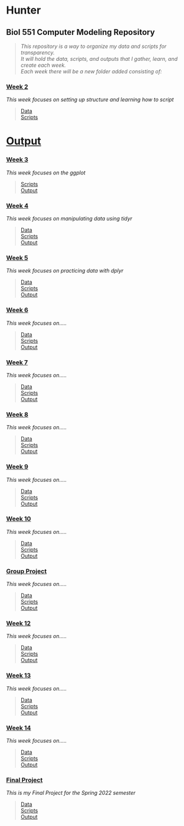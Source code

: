 # Hunter

## Biol 551 Computer Modeling Repository
>_This repository is a way to organize my data and scripts for transparency._   
_It will hold the data, scripts, and outputs that I gather, learn, and create each week._  
_Each week there will be a new folder added consisting of:_

  ### [Week 2](https://github.com/Biol551-CSUN/Hunter/tree/main/week_2)  
   _This week focuses on setting up structure and learning how to script_  
  > [Data](https://github.com/Biol551-CSUN/Hunter/tree/main/week_2/data)  
   [Scripts](https://github.com/Biol551-CSUN/Hunter/tree/main/week_2/scripts)  
  # [Output]()  
   
   
  ### [Week 3](https://github.com/Biol551-CSUN/Hunter/tree/main/week_3)  
   _This week focuses on the ggplot_  
  
   > [Scripts](https://github.com/Biol551-CSUN/Hunter/tree/main/week_3/scripts)  
   [Output](https://github.com/Biol551-CSUN/Hunter/tree/main/week_3/output)  



  ### [Week 4](https://github.com/Biol551-CSUN/Hunter/tree/main/week_4)  
  _This week focuses on manipulating data using tidyr_  
 >  [Data](https://github.com/Biol551-CSUN/Hunter/tree/main/week_4/Data4)  
   [Scripts](https://github.com/Biol551-CSUN/Hunter/tree/main/week_4/output4)  
   [Output](https://github.com/Biol551-CSUN/Hunter/tree/main/week_4/scripts4)  
   


  ### [Week 5](https://github.com/Biol551-CSUN/Hunter/tree/main/week_5)  
  _This week focuses on practicing data with dplyr_  
 >  [Data](https://github.com/Biol551-CSUN/Hunter/tree/main/week_5/data5)  
   [Scripts](https://github.com/Biol551-CSUN/Hunter/tree/main/week_5/scripts5)  
   [Output]()  
   


  ### [Week 6]()  
  _This week focuses on....._  
 >  [Data]()  
   [Scripts]()  
   [Output]()  
   

  ### [Week 7]()  
  _This week focuses on....._  
 >  [Data]()  
   [Scripts]()  
   [Output]()  
   


  ### [Week 8]()  
  _This week focuses on....._  
 >  [Data]()  
   [Scripts]()  
   [Output]()  
   

  ### [Week 9]()  
  _This week focuses on....._  
 >  [Data]()  
   [Scripts]()  
   [Output]()  
   


  ### [Week 10]()  
   _This week focuses on....._  
  > [Data]()  
   [Scripts]()  
   [Output]()  
   
   
  ### [Group Project]()  
   _This week focuses on....._  
 >  [Data]()  
   [Scripts]()  
   [Output]()  
   


  ### [Week 12]()  
   _This week focuses on....._  
 >  [Data]()  
   [Scripts]()  
   [Output]()  
   


  ### [Week 13]()  
   _This week focuses on....._  
 >  [Data]()  
   [Scripts]()  
   [Output]()  
   


  ### [Week 14]()  
   _This week focuses on....._  
 >  [Data]()  
   [Scripts]()  
   [Output]()  
   


  ### [Final Project]()  
   _This is my Final Project for the Spring 2022 semester_  
 >  [Data]()  
   [Scripts]()  
   [Output]()  
   







